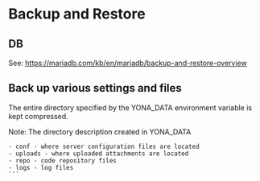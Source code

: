 Backup and Restore
===

DB 
---
See: https://mariadb.com/kb/en/mariadb/backup-and-restore-overview

Back up various settings and files
---
The entire directory specified by the YONA_DATA environment variable is kept compressed.


Note: The directory description created in YONA_DATA
````
- conf - where server configuration files are located
- uploads - where uploaded attachments are located
- repo - code repository files
- logs - log files
```
